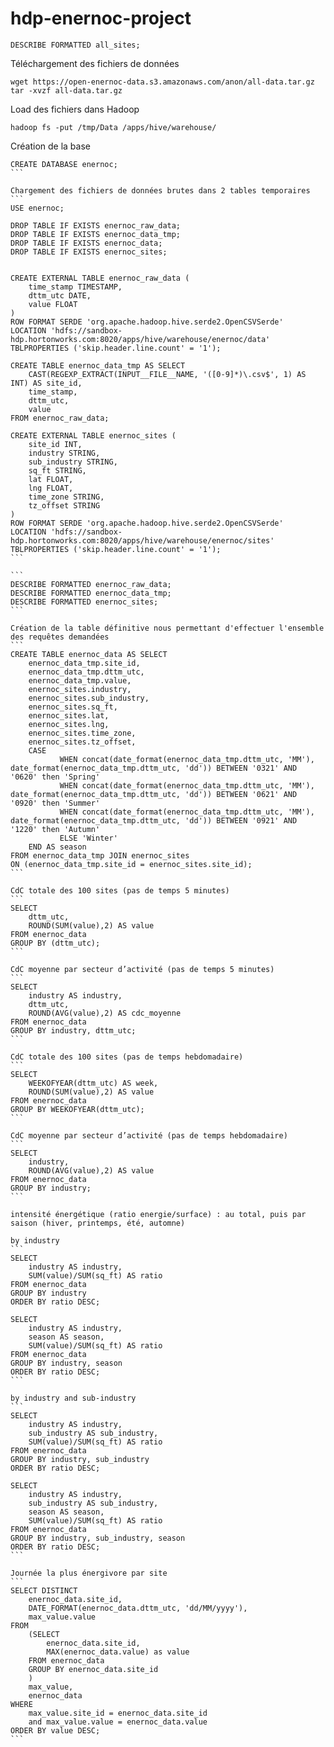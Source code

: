 # hdp-enernoc-project
```
DESCRIBE FORMATTED all_sites;
```

Téléchargement des fichiers de données
```
wget https://open-enernoc-data.s3.amazonaws.com/anon/all-data.tar.gz
tar -xvzf all-data.tar.gz
```

Load des fichiers dans Hadoop
```
hadoop fs -put /tmp/Data /apps/hive/warehouse/
```

Création de la base
````
CREATE DATABASE enernoc;
```

Chargement des fichiers de données brutes dans 2 tables temporaires
```
USE enernoc;

DROP TABLE IF EXISTS enernoc_raw_data;
DROP TABLE IF EXISTS enernoc_data_tmp;
DROP TABLE IF EXISTS enernoc_data;
DROP TABLE IF EXISTS enernoc_sites;


CREATE EXTERNAL TABLE enernoc_raw_data (
    time_stamp TIMESTAMP,
    dttm_utc DATE,
    value FLOAT
)
ROW FORMAT SERDE 'org.apache.hadoop.hive.serde2.OpenCSVSerde'
LOCATION 'hdfs://sandbox-hdp.hortonworks.com:8020/apps/hive/warehouse/enernoc/data'
TBLPROPERTIES ('skip.header.line.count' = '1');

CREATE TABLE enernoc_data_tmp AS SELECT 
    CAST(REGEXP_EXTRACT(INPUT__FILE__NAME, '([0-9]*)\.csv$', 1) AS INT) AS site_id,
    time_stamp,
    dttm_utc,
    value
FROM enernoc_raw_data;

CREATE EXTERNAL TABLE enernoc_sites ( 
    site_id INT,
    industry STRING,
    sub_industry STRING,	
    sq_ft STRING,
    lat FLOAT,
    lng FLOAT,
    time_zone STRING,
    tz_offset STRING
)
ROW FORMAT SERDE 'org.apache.hadoop.hive.serde2.OpenCSVSerde'
LOCATION 'hdfs://sandbox-hdp.hortonworks.com:8020/apps/hive/warehouse/enernoc/sites'
TBLPROPERTIES ('skip.header.line.count' = '1');
```

```
DESCRIBE FORMATTED enernoc_raw_data;
DESCRIBE FORMATTED enernoc_data_tmp;
DESCRIBE FORMATTED enernoc_sites;
```

Création de la table définitive nous permettant d'effectuer l'ensemble des requêtes demandées
```
CREATE TABLE enernoc_data AS SELECT
	enernoc_data_tmp.site_id,
	enernoc_data_tmp.dttm_utc,
	enernoc_data_tmp.value,
	enernoc_sites.industry,
	enernoc_sites.sub_industry,
	enernoc_sites.sq_ft,
	enernoc_sites.lat,
	enernoc_sites.lng,
	enernoc_sites.time_zone,
	enernoc_sites.tz_offset,
	CASE
           WHEN concat(date_format(enernoc_data_tmp.dttm_utc, 'MM'), date_format(enernoc_data_tmp.dttm_utc, 'dd')) BETWEEN '0321' AND '0620' then 'Spring'
           WHEN concat(date_format(enernoc_data_tmp.dttm_utc, 'MM'), date_format(enernoc_data_tmp.dttm_utc, 'dd')) BETWEEN '0621' AND '0920' then 'Summer'
           WHEN concat(date_format(enernoc_data_tmp.dttm_utc, 'MM'), date_format(enernoc_data_tmp.dttm_utc, 'dd')) BETWEEN '0921' AND '1220' then 'Autumn'
           ELSE 'Winter'
	END AS season
FROM enernoc_data_tmp JOIN enernoc_sites
ON (enernoc_data_tmp.site_id = enernoc_sites.site_id);
```

CdC totale des 100 sites (pas de temps 5 minutes)
```
SELECT
 	dttm_utc,
	ROUND(SUM(value),2) AS value
FROM enernoc_data
GROUP BY (dttm_utc);
```

CdC moyenne par secteur d’activité (pas de temps 5 minutes)
```
SELECT
 	industry AS industry,
	dttm_utc,
 	ROUND(AVG(value),2) AS cdc_moyenne
FROM enernoc_data
GROUP BY industry, dttm_utc;
```

CdC totale des 100 sites (pas de temps hebdomadaire)
```
SELECT
	WEEKOFYEAR(dttm_utc) AS week,
	ROUND(SUM(value),2) AS value
FROM enernoc_data
GROUP BY WEEKOFYEAR(dttm_utc);
```

CdC moyenne par secteur d’activité (pas de temps hebdomadaire)
```
SELECT
	industry,
	ROUND(AVG(value),2) AS value
FROM enernoc_data
GROUP BY industry;
```

intensité énergétique (ratio energie/surface) : au total, puis par saison (hiver, printemps, été, automne)

by industry
```
SELECT
	industry AS industry,
 	SUM(value)/SUM(sq_ft) AS ratio
FROM enernoc_data
GROUP BY industry
ORDER BY ratio DESC;

SELECT
	industry AS industry,
 	season AS season,
 	SUM(value)/SUM(sq_ft) AS ratio
FROM enernoc_data
GROUP BY industry, season
ORDER BY ratio DESC;
```

by industry and sub-industry
```
SELECT
	industry AS industry,
	sub_industry AS sub_industry,
 	SUM(value)/SUM(sq_ft) AS ratio
FROM enernoc_data
GROUP BY industry, sub_industry
ORDER BY ratio DESC;

SELECT
	industry AS industry,
	sub_industry AS sub_industry,
 	season AS season,
 	SUM(value)/SUM(sq_ft) AS ratio
FROM enernoc_data
GROUP BY industry, sub_industry, season
ORDER BY ratio DESC;
```

Journée la plus énergivore par site
```
SELECT DISTINCT
 	enernoc_data.site_id,
 	DATE_FORMAT(enernoc_data.dttm_utc, 'dd/MM/yyyy'),
 	max_value.value
FROM 
	(SELECT
		enernoc_data.site_id,
		MAX(enernoc_data.value) as value
	FROM enernoc_data
	GROUP BY enernoc_data.site_id
	)
	max_value, 
	enernoc_data
WHERE
	max_value.site_id = enernoc_data.site_id
	and max_value.value = enernoc_data.value
ORDER BY value DESC;
```

